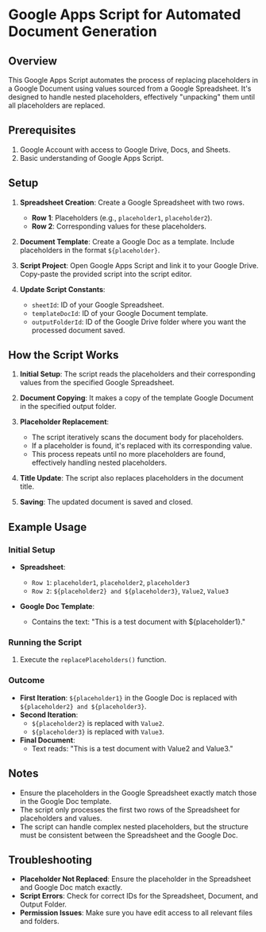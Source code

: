 # Google Apps Script for Automated Document Generation

## Overview
This Google Apps Script automates the process of replacing placeholders in a Google Document using values sourced from a Google Spreadsheet. It's designed to handle nested placeholders, effectively "unpacking" them until all placeholders are replaced.

## Prerequisites
1. Google Account with access to Google Drive, Docs, and Sheets.
2. Basic understanding of Google Apps Script.

## Setup
1. **Spreadsheet Creation**: Create a Google Spreadsheet with two rows.
   - **Row 1**: Placeholders (e.g., `placeholder1`, `placeholder2`).
   - **Row 2**: Corresponding values for these placeholders.

2. **Document Template**: Create a Google Doc as a template. Include placeholders in the format `${placeholder}`.

3. **Script Project**: Open Google Apps Script and link it to your Google Drive. Copy-paste the provided script into the script editor.

4. **Update Script Constants**:
   - `sheetId`: ID of your Google Spreadsheet.
   - `templateDocId`: ID of your Google Document template.
   - `outputFolderId`: ID of the Google Drive folder where you want the processed document saved.

## How the Script Works
1. **Initial Setup**: The script reads the placeholders and their corresponding values from the specified Google Spreadsheet.

2. **Document Copying**: It makes a copy of the template Google Document in the specified output folder.

3. **Placeholder Replacement**:
   - The script iteratively scans the document body for placeholders.
   - If a placeholder is found, it's replaced with its corresponding value.
   - This process repeats until no more placeholders are found, effectively handling nested placeholders.

4. **Title Update**: The script also replaces placeholders in the document title.

5. **Saving**: The updated document is saved and closed.

## Example Usage
### Initial Setup
- **Spreadsheet**: 
  - `Row 1`: `placeholder1`, `placeholder2`, `placeholder3`
  - `Row 2`: `${placeholder2} and ${placeholder3}`, `Value2`, `Value3`

- **Google Doc Template**: 
  - Contains the text: "This is a test document with ${placeholder1}."

### Running the Script
1. Execute the `replacePlaceholders()` function.

### Outcome
- **First Iteration**: `${placeholder1}` in the Google Doc is replaced with `${placeholder2} and ${placeholder3}`.
- **Second Iteration**: 
  - `${placeholder2}` is replaced with `Value2`.
  - `${placeholder3}` is replaced with `Value3`.
- **Final Document**: 
  - Text reads: "This is a test document with Value2 and Value3."

## Notes
- Ensure the placeholders in the Google Spreadsheet exactly match those in the Google Doc template.
- The script only processes the first two rows of the Spreadsheet for placeholders and values.
- The script can handle complex nested placeholders, but the structure must be consistent between the Spreadsheet and the Google Doc.

## Troubleshooting
- **Placeholder Not Replaced**: Ensure the placeholder in the Spreadsheet and Google Doc match exactly.
- **Script Errors**: Check for correct IDs for the Spreadsheet, Document, and Output Folder.
- **Permission Issues**: Make sure you have edit access to all relevant files and folders.
